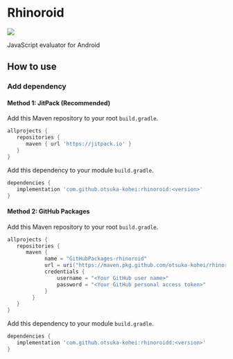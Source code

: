 # Rhinoroid
[![](https://jitpack.io/v/otsuka-kohei/rhinoroid.svg)](https://jitpack.io/#otsuka-kohei/rhinoroid)
  
JavaScript evaluator for Android

## How to use
### Add dependency
#### Method 1: JitPack (Recommended)
Add this Maven repository to your root `build.gradle`.
```gradle
allprojects {
   repositories {
      maven { url 'https://jitpack.io' }
   }
}
```
Add this dependency to your module `build.gradle`.
```gradle
dependencies {
   implementation 'com.github.otsuka-kohei:rhinoroid:<version>'
}
```

#### Method 2: GitHub Packages
Add this Maven repository to your root `build.gradle`.
```gradle
allprojects {
   repositories {
      maven {
            name = "GitHubPackages-rhinoroid"
            url = uri("https://maven.pkg.github.com/otsuka-kohei/rhinoroid")
            credentials {
                username = "<Your GitHub user name>"
                password = "<Your GitHub personal access token>"
            }
        }
   }
}
```
Add this dependency to your module `build.gradle`.
```gradle
dependencies {
   implementation 'com.github.otsuka-kohei:rhinoroidd:<version>'
}
```
